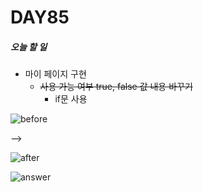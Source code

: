 # DAY85

##### 오늘 할 일
* 마이 페이지 구현
  * ~~사용 가능 여부 true, false 값 내용 바꾸기~~
    * if문 사용
  
 ![before](https://user-images.githubusercontent.com/103159709/182739401-f926e118-0bec-4e21-8ee0-31bea22a8c2c.png)
 
--> 

![after](https://user-images.githubusercontent.com/103159709/182739489-60ccb86d-a949-49ee-af76-764ac50be709.png)



![answer](https://user-images.githubusercontent.com/103159709/182739537-98bd07de-786d-48da-aa87-b791ea7b403b.png)
